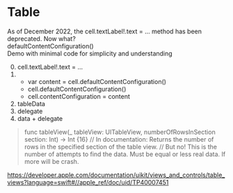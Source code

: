 #  Table

<p>As of December 2022, the cell.textLabel!.text = ... method has been deprecated. Now what?
<br>defaultContentConfiguration()
<br>Demo with minimal code for simplicity and understanding
</p>

0. cell.textLabel!.text = ...
1. * var content = cell.defaultContentConfiguration() 
   * cell.defaultContentConfiguration()
   * cell.contentConfiguration = content
2. tableData
3. delegate
4. data + delegate


>    func tableView(_ tableView: UITableView, numberOfRowsInSection section: Int) -> Int {16}
>    // In documentation: Returns the number of rows in the specified section of the table view.
>    // But no! This is the number of attempts to find the data. Must be equal or less real data. If more will be crash.

https://developer.apple.com/documentation/uikit/views_and_controls/table_views?language=swift#//apple_ref/doc/uid/TP40007451
